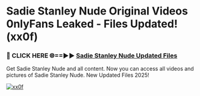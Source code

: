 # Sadie Stanley Nude Original Videos 0nlyFans Leaked - Files Updated! (xx0f)

<h3>🔴 CLICK HERE 🌐==►► <a href="https://tinyurl.com/yrmya6cz" rel="nofollow">Sadie Stanley Nude Updated Files</a></h3>

Get Sadie Stanley Nude and all content. Now you can access all videos and pictures of Sadie Stanley Nude. New Updated Files 2025!

[![xx0f](https://i.imgur.com/FMdXYCs.gif)](https://tinyurl.com/yrmya6cz)

